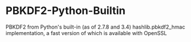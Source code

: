 # PBKDF2-Python-Builtin
PBKDF2 from Python's built-in (as of 2.7.8 and 3.4)  hashlib.pbkdf2_hmac implementation, a fast version of which is available with OpenSSL
